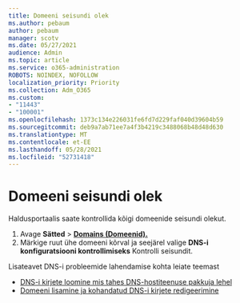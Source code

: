```yaml
---
title: Domeeni seisundi olek
ms.author: pebaum
author: pebaum
manager: scotv
ms.date: 05/27/2021
audience: Admin
ms.topic: article
ms.service: o365-administration
ROBOTS: NOINDEX, NOFOLLOW
localization_priority: Priority
ms.collection: Adm_O365
ms.custom:
- "11443"
- "100001"
ms.openlocfilehash: 1373c134e226031fe6fd7d229faf040d39604b59
ms.sourcegitcommit: deb9a7ab71ee7a4f3b4219c3488068b48d48d630
ms.translationtype: MT
ms.contentlocale: et-EE
ms.lasthandoff: 05/28/2021
ms.locfileid: "52731418"
---
```

# <a name="domain-health-status"></a>Domeeni seisundi olek

Haldusportaalis saate kontrollida kõigi domeenide seisundi olekut.

1. Avage **Sätted**  >  [**Domains (Domeenid).**](https://portal.microsoft.com/Adminportal/Home?ref=/Domains)
1. Märkige ruut ühe domeeni kõrval ja seejärel valige **DNS-i konfiguratsiooni kontrollimiseks** Kontrolli seisundit.

Lisateavet DNS-i probleemide lahendamise kohta leiate teemast

- [DNS-i kirjete loomine mis tahes DNS-hostiteenuse pakkuja lehel](/microsoft-365/admin/get-help-with-domains/create-dns-records-at-any-dns-hosting-provider)
- [Domeeni lisamine ja kohandatud DNS-i kirjete redigeerimine](/microsoft-365/admin/setup/add-domain)